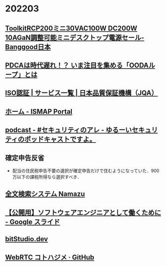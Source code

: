 # 202203

## [ToolkitRCP200ミニ30VAC100W DC200W 10AGaN調整可能ミニデスクトップ電源セール-Banggood日本](https://jp.banggood.com/ToolkitRC-P200-Mini-30V-AC100W-DC200W-10A-GaN-Adjustable-Mini-Desktop-Power-Supply-USB-Output-p-1825686.html)

## [PDCAは時代遅れ！？ いま注目を集める「OODAループ」とは](https://www.e-sales.jp/eigyo-labo/ooda%E3%83%AB%E3%83%BC%E3%83%97%E3%81%8C%E5%BF%85%E8%A6%81%E3%81%AA%E7%90%86%E7%94%B1-4619)

## [ISO認証 | サービス一覧 | 日本品質保証機構（JQA）](https://www.jqa.jp/service_list/management/)

## [ホーム - ISMAP Portal](https://www.ismap.go.jp/csm)

## [podcast - #セキュリティのアレ - ゆるーいセキュリティのポッドキャストですよ。](https://www.tsujileaks.com/)

## 確定申告反省
- 配当の住民税申告不要の選択が確定申告だけで住むようになっていた．900万以下の課税所得なら選択すべき．

## [全文検索システム Namazu](http://www.namazu.org/index.html.ja)

## [【公開用】ソフトウェアエンジニアとして働くために - Google スライド](https://docs.google.com/presentation/d/1r1DBusDpRpJodzFMpQ31rhxmzTpeRwQOqIYnbNirv6E/edit#slide=id.g11f450427af_0_87)

## [bitStudio.dev](https://bitstudio.dev/drawing-network-topologies-in-python/)

## [WebRTC コトハジメ · GitHub](https://gist.github.com/voluntas/67e5a26915751226fdcf)

